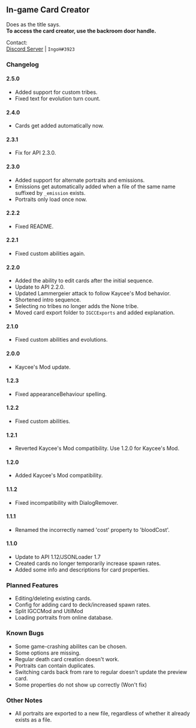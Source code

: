 ## In-game Card Creator ##
Does as the title says.  
**To access the card creator, use the backroom door handle.**

Contact:  
[Discord Server](https://discord.gg/9Xqvb8Cszg) | `IngoH#3923`



### Changelog

#### 2.5.0
- Added support for custom tribes.
- Fixed text for evolution turn count.

#### 2.4.0
- Cards get added automatically now.

#### 2.3.1
- Fix for API 2.3.0.

#### 2.3.0
- Added support for alternate portraits and emissions.
- Emissions get automatically added when a file of the same name suffixed by `_emission` exists.
- Portraits only load once now.

#### 2.2.2
- Fixed README.

#### 2.2.1
- Fixed custom abilities again.

#### 2.2.0
- Added the ability to edit cards after the initial sequence.
- Update to API 2.2.0.
- Updated Lammergeier attack to follow Kaycee's Mod behavior.
- Shortened intro sequence.
- Selecting no tribes no longer adds the None tribe.
- Moved card export folder to ```IGCCExports``` and added explanation.

#### 2.1.0
- Fixed custom abilities and evolutions.

#### 2.0.0
- Kaycee's Mod update.

#### 1.2.3
- Fixed appearanceBehaviour spelling.

#### 1.2.2
- Fixed custom abilities.

#### 1.2.1
- Reverted Kaycee's Mod compatibility. Use 1.2.0 for Kaycee's Mod.

#### 1.2.0
- Added Kaycee's Mod compatibility.

#### 1.1.2
- Fixed incompatibility with DialogRemover.

#### 1.1.1
- Renamed the incorrectly named 'cost' property to 'bloodCost'.

#### 1.1.0
- Update to API 1.12/JSONLoader 1.7
- Created cards no longer temporarily increase spawn rates.
- Added some info and descriptions for card properties.

### Planned Features
- Editing/deleting existing cards.
- Config for adding card to deck/increased spawn rates.
- Split IGCCMod and UtilMod
- Loading portraits from online database.

### Known Bugs
- Some game-crashing abilites can be chosen.
- Some options are missing.
- Regular death card creation doesn't work.
- Portraits can contain duplicates.
- Switching cards back from rare to regular doesn't update the preview card.
- Some properties do not show up correctly (Won't fix)

### Other Notes
- All portraits are exported to a new file, regardless of whether it already exists as a file.
